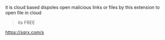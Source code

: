 it is cloud based dispoles
open malicious links or files by this extension to open file in cloud

> its FREE

https://sqrx.com/s